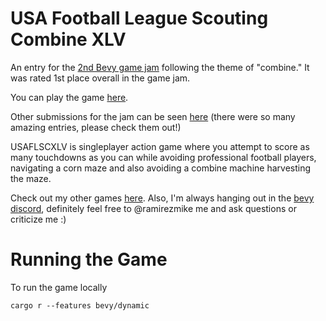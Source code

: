 # USA Football League Scouting Combine XLV 

An entry for the [2nd Bevy game jam][jam] following the theme of "combine." It was rated 1st place overall in the game jam. 

You can play the game [here][itch].

Other submissions for the jam can be seen [here][submissions] (there were so many amazing entries, please check them out!)

USAFLSCXLV is singleplayer action game where you attempt to score as many touchdowns as you can while avoiding professional football players, navigating a corn maze and also avoiding a combine machine harvesting the maze.

Check out my other games [here][othergames]. Also, I'm always hanging out in the [bevy discord][bevy-discord], definitely feel free to @ramirezmike me and ask questions or criticize me :)


# Running the Game

To run the game locally

```
cargo r --features bevy/dynamic
```

[jam]: https://itch.io/jam/bevy-jam-2 
[bevy]: https://bevyengine.org/
[itch]: https://ramirezmike2.itch.io/usa-football-league-scouting-combine-xlv 
[submissions]: https://itch.io/jam/bevy-jam-2/entries 
[othergames]: https://ramirezmike2.itch.io/
[bevy-discord]: https://discord.gg/bevy
